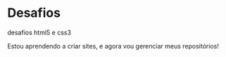 # Desafios
 desafios html5 e css3

 Estou aprendendo a criar sites, e agora vou gerenciar meus repositórios!